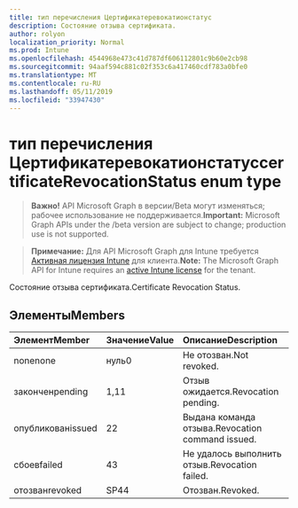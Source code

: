 ```yaml
---
title: тип перечисления Цертификатеревокатионстатус
description: Состояние отзыва сертификата.
author: rolyon
localization_priority: Normal
ms.prod: Intune
ms.openlocfilehash: 4544968e473c41d787df606112801c9b60e2cb98
ms.sourcegitcommit: 94aaf594c881c02f353c6a417460cdf783a0bfe0
ms.translationtype: MT
ms.contentlocale: ru-RU
ms.lasthandoff: 05/11/2019
ms.locfileid: "33947430"
---
```

# <a name="certificaterevocationstatus-enum-type"></a><span data-ttu-id="da2a8-103">тип перечисления Цертификатеревокатионстатус</span><span class="sxs-lookup"><span data-stu-id="da2a8-103">certificateRevocationStatus enum type</span></span>

> <span data-ttu-id="da2a8-104">**Важно!** API Microsoft Graph в версии/Beta могут изменяться; рабочее использование не поддерживается.</span><span class="sxs-lookup"><span data-stu-id="da2a8-104">**Important:** Microsoft Graph APIs under the /beta version are subject to change; production use is not supported.</span></span>

> <span data-ttu-id="da2a8-105">**Примечание:** Для API Microsoft Graph для Intune требуется [Активная лицензия Intune](https://go.microsoft.com/fwlink/?linkid=839381) для клиента.</span><span class="sxs-lookup"><span data-stu-id="da2a8-105">**Note:** The Microsoft Graph API for Intune requires an [active Intune license](https://go.microsoft.com/fwlink/?linkid=839381) for the tenant.</span></span>

<span data-ttu-id="da2a8-106">Состояние отзыва сертификата.</span><span class="sxs-lookup"><span data-stu-id="da2a8-106">Certificate Revocation Status.</span></span>

## <a name="members"></a><span data-ttu-id="da2a8-107">Элементы</span><span class="sxs-lookup"><span data-stu-id="da2a8-107">Members</span></span>
|<span data-ttu-id="da2a8-108">Элемент</span><span class="sxs-lookup"><span data-stu-id="da2a8-108">Member</span></span>|<span data-ttu-id="da2a8-109">Значение</span><span class="sxs-lookup"><span data-stu-id="da2a8-109">Value</span></span>|<span data-ttu-id="da2a8-110">Описание</span><span class="sxs-lookup"><span data-stu-id="da2a8-110">Description</span></span>|
|:---|:---|:---|
|<span data-ttu-id="da2a8-111">none</span><span class="sxs-lookup"><span data-stu-id="da2a8-111">none</span></span>|<span data-ttu-id="da2a8-112">нуль</span><span class="sxs-lookup"><span data-stu-id="da2a8-112">0</span></span>|<span data-ttu-id="da2a8-113">Не отозван.</span><span class="sxs-lookup"><span data-stu-id="da2a8-113">Not revoked.</span></span>|
|<span data-ttu-id="da2a8-114">закончен</span><span class="sxs-lookup"><span data-stu-id="da2a8-114">pending</span></span>|<span data-ttu-id="da2a8-115">1,1</span><span class="sxs-lookup"><span data-stu-id="da2a8-115">1</span></span>|<span data-ttu-id="da2a8-116">Отзыв ожидается.</span><span class="sxs-lookup"><span data-stu-id="da2a8-116">Revocation pending.</span></span>|
|<span data-ttu-id="da2a8-117">опубликован</span><span class="sxs-lookup"><span data-stu-id="da2a8-117">issued</span></span>|<span data-ttu-id="da2a8-118">2</span><span class="sxs-lookup"><span data-stu-id="da2a8-118">2</span></span>|<span data-ttu-id="da2a8-119">Выдана команда отзыва.</span><span class="sxs-lookup"><span data-stu-id="da2a8-119">Revocation command issued.</span></span>|
|<span data-ttu-id="da2a8-120">сбоев</span><span class="sxs-lookup"><span data-stu-id="da2a8-120">failed</span></span>|<span data-ttu-id="da2a8-121">4</span><span class="sxs-lookup"><span data-stu-id="da2a8-121">3</span></span>|<span data-ttu-id="da2a8-122">Не удалось выполнить отзыв.</span><span class="sxs-lookup"><span data-stu-id="da2a8-122">Revocation failed.</span></span>|
|<span data-ttu-id="da2a8-123">отозван</span><span class="sxs-lookup"><span data-stu-id="da2a8-123">revoked</span></span>|<span data-ttu-id="da2a8-124">SP4</span><span class="sxs-lookup"><span data-stu-id="da2a8-124">4</span></span>|<span data-ttu-id="da2a8-125">Отозван.</span><span class="sxs-lookup"><span data-stu-id="da2a8-125">Revoked.</span></span>|




